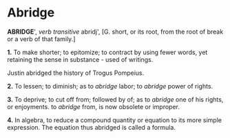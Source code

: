 # Abridge

**ABRIDGE**', _verb transitive_ abridj', \[G. short, or its root, from the root of break or a verb of that family.\]

**1.** To make shorter; to epitomize; to contract by using fewer words, yet retaining the sense in substance - used of writings.

Justin abridged the history of Trogus Pompeius.

**2.** To lessen; to diminish; as to _abridge_ labor; to _abridge_ power of rights.

**3.** To deprive; to cut off from; followed by of; as to _abridge_ one of his rights, or enjoyments. to _abridge_ from, is now obsolete or improper.

**4.** In algebra, to reduce a compound quantity or equation to its more simple expression. The equation thus abridged is called a formula.